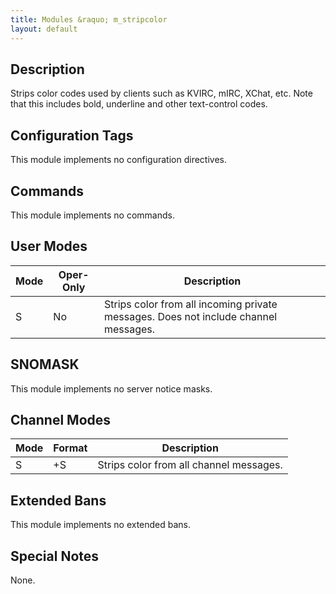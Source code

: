```yaml
---
title: Modules &raquo; m_stripcolor
layout: default
---
```


## Description

Strips color codes used by clients such as KVIRC, mIRC, XChat, etc. Note that this includes bold, underline and
other text-control codes.

## Configuration Tags

This module implements no configuration directives.

## Commands

This module implements no commands.

## User Modes

Mode | Oper-Only | Description
---- | --------- | -----------
S | No | Strips color from all incoming private messages. Does not include channel messages.

## SNOMASK

This module implements no server notice masks.

## Channel Modes

Mode | Format | Description
------- | ----------- | ---------
S | +S | Strips color from all channel messages.

## Extended Bans

This module implements no extended bans.

## Special Notes

None.
